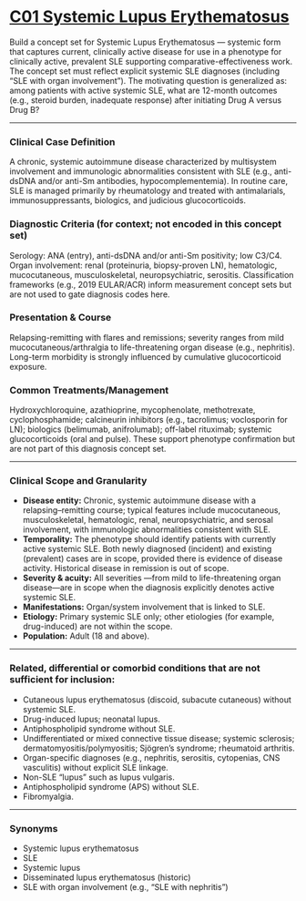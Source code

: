 # [C01 Systemic Lupus Erythematosus](https://github.com/ohdsi-studies/MindMeetsMachines/tree/main/C01)

Build a concept set for Systemic Lupus Erythematosus — systemic form that captures current, clinically active disease for use in a phenotype for clinically active, prevalent SLE supporting comparative-effectiveness work. The concept set must reflect explicit systemic SLE diagnoses (including “SLE with organ involvement”). The motivating question is generalized as: among patients with active systemic SLE, what are 12-month outcomes (e.g., steroid burden, inadequate response) after initiating Drug A versus Drug B?

---

### Clinical Case Definition

A chronic, systemic autoimmune disease characterized by multisystem involvement and immunologic abnormalities consistent with SLE (e.g., anti-dsDNA and/or anti-Sm antibodies, hypocomplementemia). In routine care, SLE is managed primarily by rheumatology and treated with antimalarials, immunosuppressants, biologics, and judicious glucocorticoids.

### Diagnostic Criteria (for context; not encoded in this concept set)

Serology: ANA (entry), anti-dsDNA and/or anti-Sm positivity; low C3/C4. Organ involvement: renal (proteinuria, biopsy-proven LN), hematologic, mucocutaneous, musculoskeletal, neuropsychiatric, serositis. Classification frameworks (e.g., 2019 EULAR/ACR) inform measurement concept sets but are not used to gate diagnosis codes here.

### Presentation & Course

Relapsing-remitting with flares and remissions; severity ranges from mild mucocutaneous/arthralgia to life-threatening organ disease (e.g., nephritis). Long-term morbidity is strongly influenced by cumulative glucocorticoid exposure.

### Common Treatments/Management

Hydroxychloroquine, azathioprine, mycophenolate, methotrexate, cyclophosphamide; calcineurin inhibitors (e.g., tacrolimus; voclosporin for LN); biologics (belimumab, anifrolumab); off-label rituximab; systemic glucocorticoids (oral and pulse). These support phenotype confirmation but are not part of this diagnosis concept set.

---

### Clinical Scope and Granularity

* **Disease entity:** Chronic, systemic autoimmune disease with a relapsing–remitting course; typical features include mucocutaneous, musculoskeletal, hematologic, renal, neuropsychiatric, and serosal involvement, with immunologic abnormalities consistent with SLE.  
* **Temporality:** The phenotype should identify patients with currently active systemic SLE. Both newly diagnosed (incident) and existing (prevalent) cases are in scope, provided there is evidence of disease activity. Historical disease in remission is out of scope.  
* **Severity & acuity:** All severities —from mild to life-threatening organ disease—are in scope when the diagnosis explicitly denotes active systemic SLE.  
* **Manifestations:** Organ/system involvement that is linked to SLE.  
* **Etiology:** Primary systemic SLE only; other etiologies (for example, drug-induced) are not within the scope.  
* **Population:** Adult (18 and above).

---

### Related, differential or comorbid conditions that are not sufficient for inclusion:

* Cutaneous lupus erythematosus (discoid, subacute cutaneous) without systemic SLE.  
* Drug-induced lupus; neonatal lupus.  
* Antiphospholipid syndrome without SLE.  
* Undifferentiated or mixed connective tissue disease; systemic sclerosis; dermatomyositis/polymyositis; Sjögren’s syndrome; rheumatoid arthritis.  
* Organ-specific diagnoses (e.g., nephritis, serositis, cytopenias, CNS vasculitis) without explicit SLE linkage.  
* Non-SLE “lupus” such as lupus vulgaris.  
* Antiphospholipid syndrome (APS) without SLE.  
* Fibromyalgia.

---

### Synonyms

* Systemic lupus erythematosus  
* SLE  
* Systemic lupus  
* Disseminated lupus erythematosus (historic)  
* SLE with organ involvement (e.g., “SLE with nephritis”)
